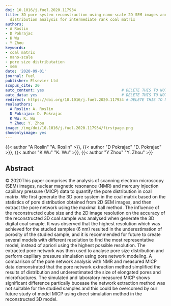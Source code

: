 ```yaml
---
doi: 10.1016/j.fuel.2020.117934
title: 3D pore system reconstruction using nano-scale 2D SEM images and pore size
  distribution analysis for intermediate rank coal matrix
authors:
- A Roslin
- D Pokrajac
- K Wu
- Y Zhou
keywords:
- coal matrix
- nano-scale
- pore size distributation
- sem
date: '2020-09-01'
journal: Fuel
publisher: Elsevier Ltd
scopus_cite: 20
auto_content: yes                                  # DELETE THIS TO NOT AUTO GENERATE CONTENT
auto_data: yes                                     # DELETE THIS TO NOT AUTO GENERATE METADATA
redirect: https://doi.org/10.1016/j.fuel.2020.117934 # DELETE THIS TO NOT REDIRECT
realauthors:
  A Roslin: A. Roslin
  D Pokrajac: D. Pokrajac
  K Wu: K. Wu
  Y Zhou: Y. Zhou
image: /img/doi/10.1016/j.fuel.2020.117934/firstpage.png
showonlyimage: yes
---
```

{{< author "A Roslin" "A. Roslin" >}}, {{< author "D Pokrajac" "D. Pokrajac" >}}, {{< author "K Wu" "K. Wu" >}}, {{< author "Y Zhou" "Y. Zhou" >}}

## Abstract
© 2020This paper comprises the analysis of scanning electron microscopy (SEM) images, nuclear magnetic resonance (NMR) and mercury injection capillary pressure (MICP) data to quantify the pore distribution in coal matrix. We first generate the 3D pore system in the coal matrix based on the statistics of pore distribution obtained from 2D SEM images, and then extract the pore network using the maximal ball method. The influence of the reconstructed cube size and the 2D image resolution on the accuracy of the reconstructed 3D coal sample was analysed when generate the 3D digital coal smaple. It was observed that the highest resolution which was achieved for the studied samples (6 nm) resulted in the underestimation of porosity of the studied sample, and it is recommended for future to create several models with different resolution to find the most representative model, instead of apriori using the highest possible resolution. The extracted pore network was then used to analyse pore size distribution and perform capillary pressure simulation using pore network modeling. A comparison of the pore network analysis with NMR and measured MICP data demonstrated that the pore network extraction method simplified the results of distribution and underestimated the size of elongated pores and microfractures. The simulated and laboratory measured MICP shows significant difference partically bucease the network extraction method was not suitable for the studied samples and this could be overcomed by our future study of model MICP using direct simulation method in the reconstructed 3D model.
